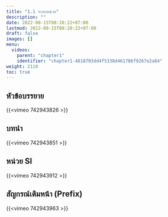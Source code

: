 ```yaml
---
title: "1.1 ระบบหน่วย"
description: ""
date: 2022-08-15T08:20:22+07:00
lastmod: 2022-08-15T08:20:22+07:00
draft: false
images: []
menu:
  videos:
    parent: "chapter1"
    identifier: "chapter1-4818703dd4f5338d461786f9267e2a64"
weight: 2110
toc: true
---
```


## หัวข้อบรรยาย

{{<vimeo 742943826 >}}

## บทนำ

{{<vimeo 742943851 >}}

## หน่วย SI

{{<vimeo 742943912 >}}

## สัญกรณ์เติมหน้า (Prefix)

{{<vimeo 742943963 >}}

